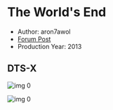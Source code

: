 # The World's End

* Author: aron7awol
* [Forum Post](https://www.avsforum.com/threads/bass-eq-for-filtered-movies.2995212/post-58526424)
* Production Year: 2013

## DTS-X

![img 0](https://i.imgur.com/MjfFUAC.jpg)

![img 0](https://i.imgur.com/jxk0T9G.png)

